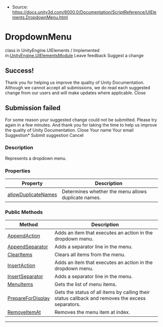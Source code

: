 * Source: https://docs.unity3d.com/6000.0/Documentation/ScriptReference/UIElements.DropdownMenu.html

# DropdownMenu
class in UnityEngine.UIElements
/
Implemented in:[UnityEngine.UIElementsModule](https://docs.unity3d.com/6000.0/Documentation/ScriptReference/UnityEngine.UIElementsModule.html)
Leave feedback
Suggest a change
## Success!
Thank you for helping us improve the quality of Unity Documentation. Although we cannot accept all submissions, we do read each suggested change from our users and will make updates where applicable.
Close
## Submission failed
For some reason your suggested change could not be submitted. Please <a>try again</a> in a few minutes. And thank you for taking the time to help us improve the quality of Unity Documentation.
Close
Your name Your email Suggestion* Submit suggestion
Cancel
### Description
Represents a dropdown menu. 
### Properties
Property | Description  
---|---  
[allowDuplicateNames](https://docs.unity3d.com/6000.0/Documentation/ScriptReference/UIElements.DropdownMenu-allowDuplicateNames.html) |  Determines whether the menu allows duplicate names.   
### Public Methods
Method | Description  
---|---  
[AppendAction](https://docs.unity3d.com/6000.0/Documentation/ScriptReference/UIElements.DropdownMenu.AppendAction.html) |  Adds an item that executes an action in the dropdown menu.   
[AppendSeparator](https://docs.unity3d.com/6000.0/Documentation/ScriptReference/UIElements.DropdownMenu.AppendSeparator.html) |  Adds a separator line in the menu.   
[ClearItems](https://docs.unity3d.com/6000.0/Documentation/ScriptReference/UIElements.DropdownMenu.ClearItems.html) |  Clears all items from the menu.   
[InsertAction](https://docs.unity3d.com/6000.0/Documentation/ScriptReference/UIElements.DropdownMenu.InsertAction.html) |  Adds an item that executes an action in the dropdown menu.   
[InsertSeparator](https://docs.unity3d.com/6000.0/Documentation/ScriptReference/UIElements.DropdownMenu.InsertSeparator.html) |  Adds a separator line in the menu.   
[MenuItems](https://docs.unity3d.com/6000.0/Documentation/ScriptReference/UIElements.DropdownMenu.MenuItems.html) |  Gets the list of menu items.   
[PrepareForDisplay](https://docs.unity3d.com/6000.0/Documentation/ScriptReference/UIElements.DropdownMenu.PrepareForDisplay.html) |  Gets the status of all items by calling their status callback and removes the excess separators.   
[RemoveItemAt](https://docs.unity3d.com/6000.0/Documentation/ScriptReference/UIElements.DropdownMenu.RemoveItemAt.html) |  Removes the menu item at index.   
* * *
